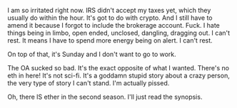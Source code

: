 I am so irritated right now. IRS didn't accept my taxes yet, which they usually do within the hour. It's got to do with crypto. And I still have to amend it because I forgot to include the brokerage account. Fuck. I hate things being in limbo, open ended, unclosed, dangling, dragging out. I can't rest. It means I have to spend more energy being on alert. I can't rest.

On top of that, it's Sunday and I don't want to go to work.

The OA sucked so bad. It's the exact opposite of what I wanted. There's no eth in here! It's not sci-fi. It's a goddamn stupid story about a crazy person, the very type of story I can't stand. I'm actually pissed.

Oh, there IS ether in the second season. I'll just read the synopsis.
